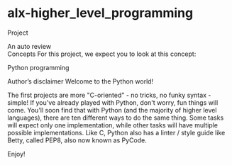 # alx-higher_level_programming

[By]: Guillaume
[Weight]: 1
Project    
 
An auto review    
Concepts
For this project, we expect you to look at this concept:

Python programming

Author’s disclaimer
Welcome to the Python world!

The first projects are more "C-oriented" - no tricks, no funky syntax - simple!
If you've already played with Python, don't worry, fun things will come.
You'll soon find that with Python (and the majority of higher level languages), 
there are ten different ways to do the same thing. 
Some tasks will expect only one implementation, 
while other tasks will have multiple possible implementations.
Like C, Python also has a linter / style guide like Betty, 
called PEP8, also now known as PyCode.

Enjoy!
